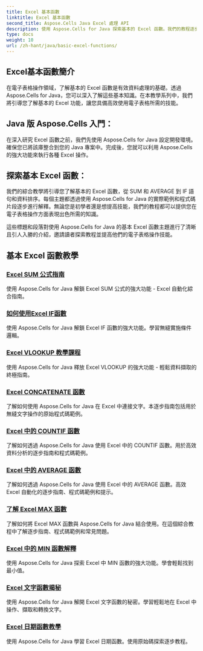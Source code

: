 ```yaml
---
title: Excel 基本函數
linktitle: Excel 基本函數
second_title: Aspose.Cells Java Excel 處理 API
description: 使用 Aspose.Cells for Java 探索基本的 Excel 函數。我們的教程逐步涵蓋基礎知識。電子表格操作入門
type: docs
weight: 10
url: /zh-hant/java/basic-excel-functions/
---
```

## Excel基本函數簡介

在電子表格操作領域，了解基本的 Excel 函數是有效資料處理的基礎。透過 Aspose.Cells for Java，您可以深入了解這些基本知識。在本教學系列中，我們將引導您了解基本的 Excel 功能，讓您具備高效使用電子表格所需的技能。

## Java 版 Aspose.Cells 入門：

在深入研究 Excel 函數之前，我們先使用 Aspose.Cells for Java 設定開發環境。確保您已將該庫整合到您的 Java 專案中。完成後，您就可以利用 Aspose.Cells 的強大功能來執行各種 Excel 操作。

## 探索基本 Excel 函數：

我們的綜合教學將引導您了解基本的 Excel 函數，從 SUM 和 AVERAGE 到 IF 語句和資料排序。每個主題都透過使用 Aspose.Cells for Java 的實際範例和程式碼片段逐步進行解釋。無論您是初學者還是想提高技能，我們的教程都可以提供您在電子表格操作方面表現出色所需的知識。

這些標題和段落對使用 Aspose.Cells for Java 的基本 Excel 函數主題進行了清晰且引人入勝的介紹，邀請讀者探索教程並提高他們的電子表格操作技能。

## 基本 Excel 函數教學
### [Excel SUM 公式指南](./excel-sum-formula-guide/)
使用 Aspose.Cells for Java 解鎖 Excel SUM 公式的強大功能 - Excel 自動化綜合指南。
### [如何使用Excel IF函數](./how-to-use-excel-if-function/)
使用 Aspose.Cells for Java 解鎖 Excel IF 函數的強大功能。學習無縫實施條件邏輯。
### [Excel VLOOKUP 教學課程](./excel-vlookup-tutorial/)
使用 Aspose.Cells for Java 釋放 Excel VLOOKUP 的強大功能 - 輕鬆資料擷取的終極指南。
### [Excel CONCATENATE 函數](./excel-concatenate-function/)
了解如何使用 Aspose.Cells for Java 在 Excel 中連接文字。本逐步指南包括用於無縫文字操作的原始程式碼範例。
### [Excel 中的 COUNTIF 函數](./countif-function-in-excel/)
了解如何透過 Aspose.Cells for Java 使用 Excel 中的 COUNTIF 函數。用於高效資料分析的逐步指南和程式碼範例。
### [Excel 中的 AVERAGE 函數](./average-function-in-excel/)
了解如何透過 Aspose.Cells for Java 使用 Excel 中的 AVERAGE 函數。高效 Excel 自動化的逐步指南、程式碼範例和提示。
### [了解 Excel MAX 函數](./understanding-excel-max-function/)
了解如何將 Excel MAX 函數與 Aspose.Cells for Java 結合使用。在這個綜合教程中了解逐步指南、程式碼範例和常見問題。
### [Excel 中的 MIN 函數解釋](./min-function-in-excel-explained/)
使用 Aspose.Cells for Java 探索 Excel 中 MIN 函數的強大功能。學會輕鬆找到最小值。
### [Excel 文字函數揭秘](./excel-text-functions-demystified/)
使用 Aspose.Cells for Java 解開 Excel 文字函數的秘密。學習輕鬆地在 Excel 中操作、擷取和轉換文字。
### [Excel 日期函數教學](./excel-date-functions-tutorial/)
使用 Aspose.Cells for Java 學習 Excel 日期函數。使用原始碼探索逐步教程。